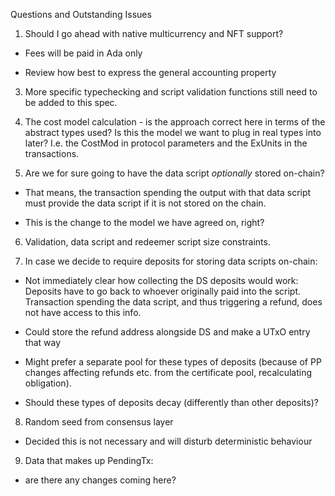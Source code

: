 Questions and Outstanding Issues


1. Should I go ahead with native multicurrency and NFT support?

- Fees will be paid in Ada only

- Review how best to express the general
accounting property


3. More specific typechecking and script validation functions still need to be added
to this spec.

4. The cost model calculation - is the approach correct here in terms of the
abstract types used? Is this the model we want to plug in real types into
later? I.e. the CostMod in protocol parameters and the ExUnits in the transactions.

5. Are we for sure going to have the data script *optionally* stored on-chain?

- That means, the transaction spending the output with that data script
must provide the data script if it is not stored on the chain.

- This is the change to the model we have agreed on, right?

6. Validation, data script and redeemer script size constraints.

7. In case we decide to require deposits for storing data scripts on-chain:

- Not immediately clear how collecting the DS deposits would work:
Deposits have to go back to whoever originally paid into the script.
Transaction spending the data script, and thus triggering a refund,
does not have access to this info.

- Could store the refund address alongside DS and make a UTxO entry
that way

- Might prefer a separate pool for these types of deposits (because of
PP changes affecting refunds etc. from the certificate pool, recalculating
obligation).

- Should these types of deposits decay (differently than other deposits)?

8. Random seed from consensus layer

- Decided this is not necessary and will disturb deterministic behaviour

9. Data that makes up PendingTx:

- are there any changes coming here?
